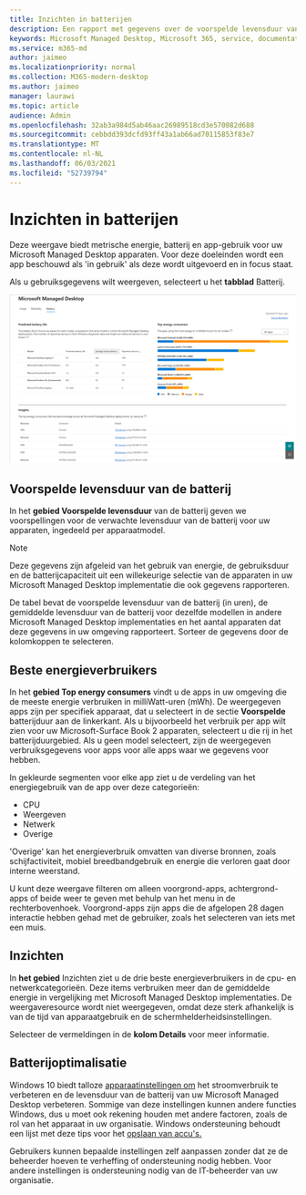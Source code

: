 ```yaml
---
title: Inzichten in batterijen
description: Een rapport met gegevens over de voorspelde levensduur van de batterij en de beste consumenten van stroomverbruikers
keywords: Microsoft Managed Desktop, Microsoft 365, service, documentatie
ms.service: m365-md
author: jaimeo
ms.localizationpriority: normal
ms.collection: M365-modern-desktop
ms.author: jaimeo
manager: laurawi
ms.topic: article
audience: Admin
ms.openlocfilehash: 32ab3a984d5ab46aac26989518cd3e570082d688
ms.sourcegitcommit: cebbdd393dcfd93ff43a1ab66ad70115853f83e7
ms.translationtype: MT
ms.contentlocale: nl-NL
ms.lasthandoff: 06/03/2021
ms.locfileid: "52739794"
---
```

# <a name="battery-insights"></a>Inzichten in batterijen
Deze weergave biedt metrische energie, batterij en app-gebruik voor uw Microsoft Managed Desktop apparaten. Voor deze doeleinden wordt een app beschouwd als 'in gebruik' als deze wordt uitgevoerd en in focus staat.

Als u gebruiksgegevens wilt weergeven, selecteert u het **tabblad** Batterij.

![Batterijdeelvenster: voorspelde levensduur van de batterij per apparaatmodel in de linkerbovenhoek, beste energieverbruikers (per app) in de rechterbovenhoek, inzichtentabel aan de onderkant. Koppeling documentatie in de rechterbovenhoek](../../media/insights_battery.png)

## <a name="predicted-battery-life"></a>Voorspelde levensduur van de batterij

In het **gebied Voorspelde levensduur** van de batterij geven we voorspellingen voor de verwachte levensduur van de batterij voor uw apparaten, ingedeeld per apparaatmodel.

> [!NOTE]
> Deze gegevens zijn afgeleid van het gebruik van energie, <em></em> de gebruiksduur en de batterijcapaciteit uit een willekeurige selectie van de apparaten in uw Microsoft Managed Desktop implementatie die ook gegevens rapporteren.

De tabel bevat de voorspelde levensduur van de batterij (in uren), de gemiddelde levensduur van de batterij voor dezelfde modellen in andere Microsoft Managed Desktop implementaties en het aantal apparaten dat deze gegevens in uw omgeving rapporteert. Sorteer de gegevens door de kolomkoppen te selecteren.



## <a name="top-energy-consumers"></a>Beste energieverbruikers

In het **gebied Top energy consumers** vindt u de apps in uw omgeving die de meeste energie verbruiken in milliWatt-uren (mWh). De weergegeven apps zijn per specifiek apparaat, dat u selecteert in de sectie **Voorspelde** batterijduur aan de linkerkant. Als u bijvoorbeeld het verbruik per app wilt zien voor uw Microsoft-Surface Book 2 apparaten, selecteert u die rij in het batterijduurgebied. Als u geen model selecteert, zijn de weergegeven verbruiksgegevens voor apps voor alle apps waar we gegevens voor hebben.

 In gekleurde segmenten voor elke app ziet u de verdeling van het energiegebruik van de app over deze categorieën:

- CPU
- Weergeven
- Netwerk
- Overige

'Overige' kan het energieverbruik omvatten van diverse bronnen, zoals schijfactiviteit, mobiel breedbandgebruik en energie die verloren gaat door interne weerstand. 

U kunt deze weergave filteren om alleen voorgrond-apps, achtergrond-apps of beide weer te geven met behulp van het menu in de rechterbovenhoek. Voorgrond-apps zijn apps die de afgelopen 28 dagen interactie hebben gehad met de gebruiker, zoals het selecteren van iets met een muis.

## <a name="insights"></a>Inzichten

In **het gebied** Inzichten ziet u de drie beste energieverbruikers in de cpu- en netwerkcategorieën. Deze items verbruiken meer dan de gemiddelde energie in vergelijking met Microsoft Managed Desktop implementaties. De weergaveresource wordt niet weergegeven, omdat deze sterk afhankelijk is van de tijd van apparaatgebruik en de schermhelderheidsinstellingen. 

Selecteer de vermeldingen in de **kolom Details** voor meer informatie.

## <a name="battery-optimization"></a>Batterijoptimalisatie

Windows 10 biedt talloze [apparaatinstellingen om](https://support.microsoft.com/help/20443/windows-10-battery-saving-tips) het stroomverbruik te verbeteren en de levensduur van de batterij van uw Microsoft Managed Desktop verbeteren. Sommige van deze instellingen kunnen andere functies Windows, dus u moet ook rekening houden met andere factoren, zoals de rol van het apparaat in uw organisatie. Windows ondersteuning behoudt een lijst met deze tips voor het [opslaan van accu's.](https://support.microsoft.com/help/20443/windows-10-battery-saving-tips)

Gebruikers kunnen bepaalde instellingen zelf aanpassen zonder dat ze de beheerder hoeven te verheffing of ondersteuning nodig hebben. Voor andere instellingen is ondersteuning nodig van de IT-beheerder van uw organisatie.
